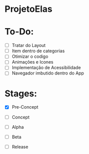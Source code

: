 # ProjetoElas

# To-Do:

- [ ] Tratar do Layout
- [ ] Item dentro de categorias
- [ ] Otimizar o codigo
- [ ] Animações e Icones
- [ ] Implementação de Acessibilidade
- [ ] Navegador imbutido dentro do App

# Stages:
- [x] Pre-Concept
- [ ] Concept
- [ ] Alpha
- [ ] Beta
- [ ] Release
 
